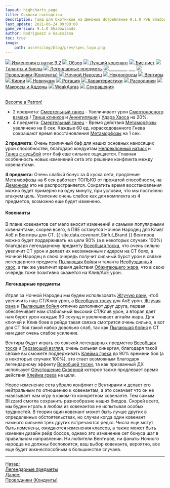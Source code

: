 ```yaml
---
layout: highcharts_page
title: Осколки господства
description: Гайд для Охотников на Демонов Истребление 9.1.0 PvE Shadowlands
last_update: 2021-06-24 09:00:00
game_version: 9.1.0 Shadowlands 
author: Rodriguezz и Gaussiana
toc: true
image:
    path: assets/img/blog/prev/spec_logo.png
---
```


<div id="smooth-nav-outer">
<a href="{{ site.url }}/guide/havoc/changes-patch.html"><img src="https://wow.zamimg.com/images/wow/icons/medium/inv_misc_spyglass_02.jpg"> Изменения в патче 9.2</a>
<a href="{{ site.url }}/guide/havoc/overview.html"><img src="https://wow.zamimg.com/images/wow/icons/medium/inv_misc_spyglass_02.jpg"> Обзор</a>
<a href="{{ site.url }}/guide/havoc/best-covenant-shadowlands.html"><img src="https://wow.zamimg.com/images/wow/icons/medium/achievement_mythicdungeons_shadowlands.jpg"> Лучший ковенант</a>
<a href="{{ site.url }}/guide/havoc/gear.html"><img src="https://wow.zamimg.com/images/wow/icons/medium/inv_chest_chain_03.jpg"> Бис лист</a>
<a href="{{ site.url }}/guide/havoc/talent-builds.html"><img src="https://wow.zamimg.com/images/wow/icons/medium/ability_marksmanship.jpg"> Таланты и Билды</a>
<a href="{{ site.url }}/guide/havoc/legendaries-shadowlands.html"><img src="https://wow.zamimg.com/images/wow/icons/medium/runesmith_icon.jpg"> Легендарные предметы</a>
<a href="{{ site.url }}/guide/havoc/set-bonuses.html"><img src="https://wow.zamimg.com/images/wow/icons/medium/wow_token01.jpg"><span style="color: white;"> Сет бонусы</span></a>
<a href="{{ site.url }}/guide/havoc/conduits-shadowlands.html"><img src="https://wow.zamimg.com/images/wow/icons/medium/ability_rogue_rollthebones02.jpg"> Проводники (Кондуиты)</a>
<a href="{{ site.url }}/guide/havoc/night-fae.html"><img src="https://wow.zamimg.com/images/wow/icons/medium/ui_sigil_nightfae.jpg"> Ночной Народец</a>
<a href="{{ site.url }}/guide/havoc/necrolord.html"><img src="https://wow.zamimg.com/images/wow/icons/medium/ui_sigil_necrolord.jpg"> Некролорды</a>
<a href="{{ site.url }}/guide/havoc/venthyr.html"><img src="https://wow.zamimg.com/images/wow/icons/medium/ui_sigil_venthyr.jpg"> Вентиры</a>
<a href="{{ site.url }}/guide/havoc/kyrian.html"><img src="https://wow.zamimg.com/images/wow/icons/medium/ui_sigil_kyrian.jpg"> Кирии</a>
<a href="{{ site.url }}/guide/havoc/beginners.html"><img src="https://wow.zamimg.com/images/wow/icons/medium/spell_lifegivingseed.jpg"> Новичкам</a>
<a href="{{ site.url }}/guide/havoc/rotation-priority.html"><img src="https://wow.zamimg.com/images/wow/icons/medium/spell_mekkatorque_bot_bluegear.jpg"> Ротация</a>
<a href="{{ site.url }}/guide/havoc/stats.html"><img src="https://wow.zamimg.com/images/wow/icons/medium/inv_inscription_80_warscroll_intellect.jpg"> Характеристики</a>
<a href="{{ site.url }}/guide/havoc/consumables.html"><img src="https://wow.zamimg.com/images/wow/icons/medium/inv_potion_92.jpg"> Расходники</a>
<a href="{{ site.url }}/guide/havoc/macros-addons.html"><img src="https://wow.zamimg.com/images/wow/icons/medium/inv_eng_gearspringparts.jpg"> Макросы и Аддоны</a>
<a href="{{ site.url }}/guide/havoc/weakauras.html"><img src="https://wow.zamimg.com/images/wow/icons/medium/spell_holy_auramastery.jpg"> WeakAuras</a>
<a href="{{ site.url }}/guide/havoc/common-terms.html"><img src="https://wow.zamimg.com/images/wow/icons/medium/ui_chat.jpg"> Сокращения</a>
</div>
<br>

<a href="https://www.patreon.com/bePatron?u=43917749"  data-patreon-widget-type="become-patron-button">Become a Patron!</a><script async src="https://c6.patreon.com/becomePatronButton.bundle.js"></script>

* 2 предмета: [Смертельный танец](https://ru.wowhead.com/spell=364438) - Увеличивает урон [Смертоносного взмаха](https://ru.wowhead.com/spell=210152) / [Танца клинков](https://ru.wowhead.com/spell=188499) и [Аннигиляции](https://ru.wowhead.com/spell=201427) / [Удара Хаоса](https://ru.wowhead.com/spell=162794) на 20%.
* 4 предмета: [Смертельный танец](https://ru.wowhead.com/spell=363736) - Время действия [Метаморфозы](https://ru.wowhead.com/spell=191427) увеличено на 6 сек. Каждые 60 ед. израсходованного Гнева сокращают время восстановления [Метаморфозы](https://ru.wowhead.com/spell=191427) на 1 сек.

**2 предмета:** Очень приличный баф для наших основных наносящих урон способностей, благодаря кондуитам [Непреклонный натиск](https://ru.wowhead.com/spell=339151) и [Танец с судьбой](https://ru.wowhead.com/spell=339228) этот баф еще сильнее ощущается. Главная особенность новых изменений сета это решение конфликта между ковенантами.

**4 предмета:** Очень слабый бонус за 4 куска сета, продление [Метаморфозы](https://ru.wowhead.com/spell=191427) на 6 сек работает ТОЛЬКО от прожатой способности, на [Демонизм](https://ru.wowhead.com/spell=213410) это не распространяется. Сократить время восстановления можно будет примерно на одну минуту, при условии, что мы постоянно атакуем цель. Усиление очень слабое как для комплекта из 4 предметов, возможно еще будет изменено.

#### Ковенанты

В плане ковенантов сет мало вносит изменений и самыми популярными ковенантами, скорей всего, в ПВЕ останутся <span class="q4">Ночной Народец</span> для Клив/АоЕ и <span class="q10">Вентиры</span> для СТ. {{ site.data.covenant.Sinful_Brand }} <span class="q10">Вентиров</span> можно будет поддерживать на цели 90% (а в некоторых случаях 100%) благодаря легендарному предмету [Всеобщая тоска](https://ru.wowhead.com/spell=337504), что очень сильно увеличит СТ урон и делает их несомненным лидером на СТ боях, а <span class="q4">Ночной Народец</span> в свою очередь получит сильный бурст урон в связке легендарного предмета [Пылающая бойня](https://ru.wowhead.com/spell=355890) и таланта [Необузданный хаос](https://ru.wowhead.com/spell=347461), а так же увеличит время действия [Обжигающего жара](https://ru.wowhead.com/spell=258920), что в свою очередь тоже позитивно скажется на Клив/АоЕ урон.

#### Легендарные предметы 

Играя за <span class="q4">Ночной Народец</span> мы будем использовать [Жгучую рану](https://ru.wowhead.com/spell=346279), чтоб увеличить наш СТ/Клив урон, а [Всеобщую тоску](https://ru.wowhead.com/spell=337504) для АоЕ урон. [Жгучая рана](https://ru.wowhead.com/spell=346279) и [Пылающая бойня](https://ru.wowhead.com/spell=355890) отлично дополняют друг друга, первая обеспечивает нам стабильный высокий СТ/Клив урон, а вторая дает нам бурст урон каждые 90 секунд и увеличивает аптайм жара. Для ключей и Клив боев в рейде такая связка смотрится очень сильно, а вот для СТ боя такой набор довольно слаб, так как [Пылающая бойня](https://ru.wowhead.com/spell=355890) в СТ нам дает очень слабое усиление.

<span class="q10">Вентиры</span> будут играть со связкой легендарных предметов [Всеобщая тоска](https://ru.wowhead.com/spell=337504) и [Терзающий взгляд](https://ru.wowhead.com/spell=355886), очень сильная синергия, благодаря такой связке вы сможете поддерживать [Клеймо греха](https://ru.wowhead.com/spell=317009/) до 90% времени боя (а в некоторых случаях 100%), это стает возможным благодаря легендарному эффекту [Всеобщей тоски](https://ru.wowhead.com/spell=337504), та как призванный ДХ использует [Опустошение Скверной](https://ru.wowhead.com/spell=212084) которое также продлевает время действия [Клейма греха](https://ru.wowhead.com/spell=317009/) на цели.

<p class="tanknotes-section-success" markdown="1">
<span style="font-weight: 400;">
Новое изменение сета убрало конфликт с Вентирами и делает его нейтральным по отношению к ковенантам, а это означает что он не навязывает нам игру в каком-то конкретном ковенанте. Тем самым Blizzard смогла сохранить разнообразие наших билдов. Скорей всего, мы будем играть в любом из ковенантов не испытывая особых трудностей. В теории один ковенант может быть лучше других в определенных обстоятельствах, но случаи когда один ковенант намного сильней трех других встречаются редко. 
Числа еще могут быть изменены, ожидаются изменения классов, а также может быть изменен дизайн рейд боссов, однако это изменение сет бонуса шаг в правильном направлении. Ни любители Вентиров, ни фанаты Ночного народца не должны беспокоится, ваш выбор ковенанта, вероятно, все еще будет жизнеспособным в большинстве случаев.
</span></p>

<hr>

<div class="minibox minibox-left"><a href="{{ site.url }}/guide/havoc/legendaries-shadowlands.html">Назад:<br>Легендарные предметы</a></div> 
<div class="minibox"><a href="{{ site.url }}/guide/havoc/conduits-shadowlands.html">Далее:<br>Проводники (Кондуиты)</a></div>

<br>